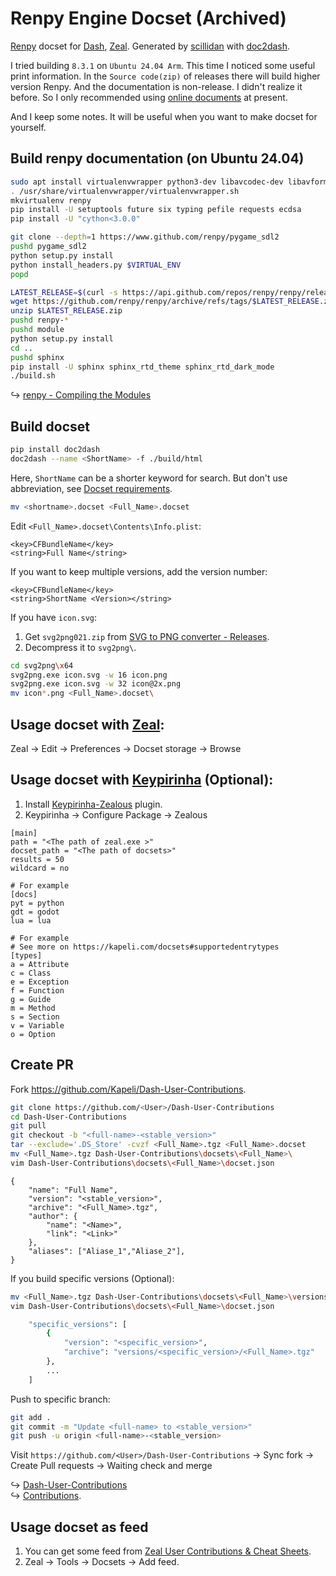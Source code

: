 Renpy Engine Docset (Archived)
=======================

[Renpy](http://www.renpy.org/) docset for [Dash](http://kapeli.com/dash), [Zeal](https://zealdocs.org). Generated by [scillidan](https://github.com/scillidan) with [doc2dash](https://github.com/hynek/doc2dash).

I tried building `8.3.1` on `Ubuntu 24.04 Arm`. This time I noticed some useful print information. In the `Source code(zip)` of releases there will build higher version Renpy. And the documentation is non-release. I didn't realize it before. So I only recommended using [online documents](https://www.renpy.org/doc/html/) at present.

And I keep some notes. It will be useful when you want to make docset for yourself.

## Build renpy documentation (on Ubuntu 24.04)

```sh
sudo apt install virtualenvwrapper python3-dev libavcodec-dev libavformat-dev libswresample-dev libswscale-dev libharfbuzz-dev libfreetype6-dev libfribidi-dev libsdl2-dev libsdl2-image-dev libsdl2-gfx-dev libsdl2-mixer-dev libsdl2-ttf-dev libjpeg-dev
. /usr/share/virtualenvwrapper/virtualenvwrapper.sh
mkvirtualenv renpy
pip install -U setuptools future six typing pefile requests ecdsa
pip install -U "cython<3.0.0"
```

```sh
git clone --depth=1 https://www.github.com/renpy/pygame_sdl2
pushd pygame_sdl2
python setup.py install
python install_headers.py $VIRTUAL_ENV
popd
```

```sh
LATEST_RELEASE=$(curl -s https://api.github.com/repos/renpy/renpy/releases/latest | jq -r .tag_name)
wget https://github.com/renpy/renpy/archive/refs/tags/$LATEST_RELEASE.zip
unzip $LATEST_RELEASE.zip
pushd renpy-*
pushd module
python setup.py install
cd ..
pushd sphinx
pip install -U sphinx sphinx_rtd_theme sphinx_rtd_dark_mode
./build.sh
```

↪ [renpy - Compiling the Modules](https://github.com/renpy/renpy#compiling-the-modules)

## Build docset

```sh
pip install doc2dash
doc2dash --name <ShortName> -f ./build/html
```

Here, `ShortName` can be a shorter keyword for search. But don't use abbreviation, see [Docset requirements](https://github.com/Kapeli/Dash-User-Contributions/wiki/Docset-Contribution-Checklist#docset-requirements).

```sh
mv <shortname>.docset <Full_Name>.docset
```

Edit `<Full_Name>.docset\Contents\Info.plist`:

```
<key>CFBundleName</key>
<string>Full Name</string>
```

If you want to keep multiple versions, add the version number:

```
<key>CFBundleName</key>
<string>ShortName <Version></string>
```

If you have `icon.svg`:

1. Get `svg2png021.zip` from [SVG to PNG converter - Releases](https://github.com/v0lt/svg2png/releases).
2. Decompress it to `svg2png\`.

```sh
cd svg2png\x64
svg2png.exe icon.svg -w 16 icon.png
svg2png.exe icon.svg -w 32 icon@2x.png
mv icon*.png <Full_Name>.docset\
```

## Usage docset with [Zeal](https://zealdocs.org):

Zeal → Edit → Preferences → Docset storage → Browse

## Usage docset with [Keypirinha](https://keypirinha.com) (Optional):

1. Install [Keypirinha-Zealous](https://github.com/bantya/Keypirinha-Zealous) plugin.
2. Keypirinha → Configure Package → Zealous

```
[main]
path = "<The path of zeal.exe >"
docset_path = "<The path of docsets>"
results = 50
wildcard = no

# For example
[docs]
pyt = python
gdt = godot
lua = lua

# For example
# See more on https://kapeli.com/docsets#supportedentrytypes
[types]
a = Attribute
c = Class
e = Exception
f = Function
g = Guide
m = Method
s = Section
v = Variable
o = Option
```

## Create PR

Fork https://github.com/Kapeli/Dash-User-Contributions.

```sh
git clone https://github.com/<User>/Dash-User-Contributions
cd Dash-User-Contributions
git pull
git checkout -b "<full-name>-<stable_version>"
tar --exclude='.DS_Store' -cvzf <Full_Name>.tgz <Full_Name>.docset
mv <Full_Name>.tgz Dash-User-Contributions\docsets\<Full_Name>\
vim Dash-User-Contributions\docsets\<Full_Name>\docset.json
```

```
{
    "name": "Full Name",
    "version": "<stable_version>",
    "archive": "<Full_Name>.tgz",
    "author": {
        "name": "<Name>",
        "link": "<Link>"
    },
    "aliases": ["Aliase_1","Aliase_2"],
}
```

If you build specific versions (Optional):

```sh
mv <Full_Name>.tgz Dash-User-Contributions\docsets\<Full_Name>\versions\<specific_version>\
vim Dash-User-Contributions\docsets\<Full_Name>\docset.json
```

```sh
    "specific_versions": [
        {
            "version": "<specific_version>",
            "archive": "versions/<specific_version>/<Full_Name>.tgz"
        },
        ...
    ]
```

Push to specific branch:

```sh
git add .
git commit -m "Update <full-name> to <stable_version>"
git push -u origin <full-name>-<stable_version>
```

Visit `https://github.com/<User>/Dash-User-Contributions` → Sync fork → Create Pull requests → Waiting check and merge

↪ [Dash-User-Contributions](https://github.com/Kapeli/Dash-User-Contributions)  
↪ [Contributions](https://github.com/MarcDiethelm/contributing).

## Usage docset as feed

1. You can get some feed from [Zeal User Contributions & Cheat Sheets](https://zealusercontributions.vercel.app/docsets).
2. Zeal →  Tools → Docsets → Add feed.
